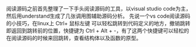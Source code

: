 阅读源码之前首先整理了一下手头阅读源码的工具，以visual studio code为主，然后用understand生成了几张调用图辅助源码分析。
先说一个vs code阅读源码的小技巧，在linux上 Ctrl+ 鼠标左键 可以轻松跳转到代码定义的地方，撤销跳转即返回到跳转前的位置，快捷键为 Ctrl + Alt + -，有了这两个快捷键可以轻松的在阅读源码的时候来回跳转，查看结构体以及函数的原型。
